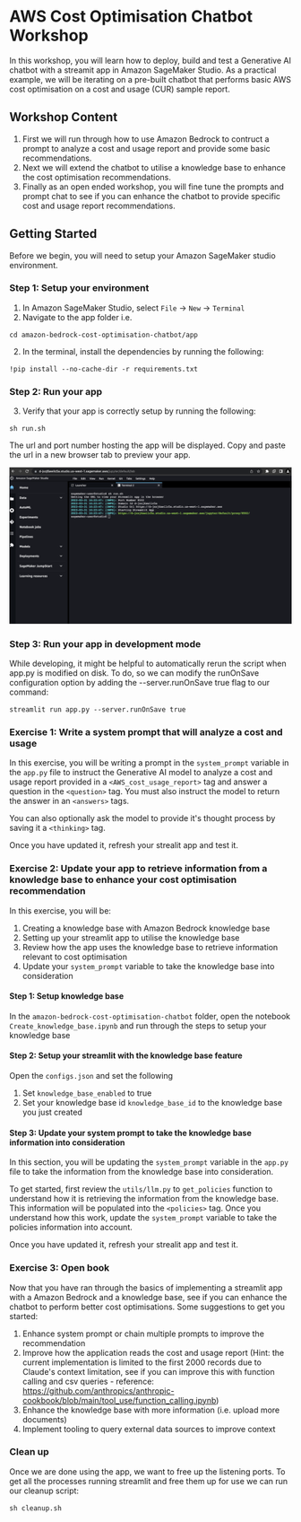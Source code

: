 # AWS Cost Optimisation Chatbot Workshop

In this workshop, you will learn how to deploy, build and test a Generative AI chatbot with a streamit app in Amazon SageMaker Studio. 
As a practical example, we will be iterating on a pre-built chatbot that performs basic AWS cost optimisation on a cost and usage (CUR) sample report. 

## Workshop Content
1. First we will run through how to use Amazon Bedrock to contruct a prompt to analyze a cost and usage report and provide some basic recommendations.
2. Next we will extend the chatbot to utilise a knowledge base to enhance the cost optimisation recommendations.
3. Finally as an open ended workshop, you will fine tune the prompts and prompt chat to see if you can enhance the chatbot to provide specific cost and usage report recommendations.

## Getting Started

Before we begin, you will need to setup your Amazon SageMaker studio environment.

### Step 1: Setup your environment

1. In Amazon SageMaker Studio, select `File` -> `New` -> `Terminal`
2. Navigate to the app folder i.e. 
```
cd amazon-bedrock-cost-optimisation-chatbot/app
```
2. In the terminal, install the dependencies by running the following:

```
!pip install --no-cache-dir -r requirements.txt
```

### Step 2: Run your app
3. Verify that your app is correctly setup by running the following:

```
sh run.sh
```

The url and port number hosting the app will be displayed. Copy and paste the url in a new browser tab to preview your app.

![run.sh](./images/streamlit-demo-1.png)

### Step 3: Run your app in development mode
While developing, it might be helpful to automatically rerun the script when app.py is modified on disk. To do, so we can modify the runOnSave configuration option by adding the --server.runOnSave true flag to our command:

```
streamlit run app.py --server.runOnSave true
```

### Exercise 1: Write a system prompt that will analyze a cost and usage

In this exercise, you will be writing a prompt in the `system_prompt` variable in the `app.py` file to instruct the Generative AI model to analyze a cost and usage report provided in a `<AWS_cost_usage_report>` tag and answer a question in the `<question>` tag. You must also instruct the model to return the answer in an `<answers>` tags.

You can also optionally ask the model to provide it's thought process by saving it a `<thinking>` tag.

Once you have updated it, refresh your strealit app and test it.

### Exercise 2: Update your app to retrieve information from a knowledge base to enhance your cost optimisation recommendation
    
In this exercise, you will be:

1. Creating a knowledge base with Amazon Bedrock knowledge base
2. Setting up your streamlit app to utilise the knowledge base
3. Review how the app uses the knowledge base to retrieve information relevant to cost optimisation
4. Update your `system_prompt` variable to take the knowledge base into consideration
    
    
#### Step 1: Setup knowledge base
    
In the `amazon-bedrock-cost-optimisation-chatbot` folder, open the notebook `Create_knowledge_base.ipynb` and run through the steps to setup your knowledge base

#### Step 2: Setup your streamlit with the knowledge base feature

Open the `configs.json` and set the following

1. Set `knowledge_base_enabled` to true
2. Set your knowledge base id `knowledge_base_id` to the knowledge base you just created

#### Step 3: Update your system prompt to take the knowledge base information into consideration

In this section, you will be updating the `system_prompt` variable in the `app.py` file to take the information from the knowledge base into consideration. 

To get started, first review the `utils/llm.py` to `get_policies` function to understand how it is retrieving the information from the knowledge base. This information will be populated into the `<policies>` tag. Once you understand how this work, update the `system_prompt` variable to take the policies information into account.

Once you have updated it, refresh your strealit app and test it.

### Exercise 3: Open book

Now that you have ran through the basics of implementing a streamlit app with a Amazon Bedrock and a knowledge base, see if you can enhance the chatbot to perform better cost optimisations. Some suggestions to get you started:

1. Enhance system prompt or chain multiple prompts to improve the recommendation
2. Improve how the application reads the cost and usage report (Hint: the current implementation is limited to the first 2000 records due to Claude's context limitation, see if you can improve this with function calling and csv queries - reference: https://github.com/anthropics/anthropic-cookbook/blob/main/tool_use/function_calling.ipynb)
3. Enhance the knowledge base with more information (i.e. upload more documents)
4. Implement tooling to query external data sources to improve context

### Clean up
Once we are done using the app, we want to free up the listening ports. To get all the processes running streamlit and free them up for use we can run our cleanup script: 
```
sh cleanup.sh
```